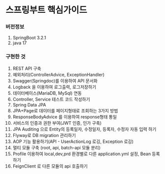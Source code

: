 # 스프링부트 핵심가이드

### 버전정보
1. SpringBoot 3.2.1
2. java 17

### 구현한 것
1. REST API 구축
2. 예외처리(ControllerAdvice, ExceptionHandler)
3. Swagger(Springdoc)를 이용하여 API 문서화
4. Logback 을 이용하여 로그출력, 로그저장하기
5. 데이터베이스(MariaDB, MySql) 연동
6. Controller, Service 테스트 코드 작성하기
7. Spring Data JPA
8. JPA+Page로 데이터를 페이지형태로 조회하는 3가지 방법
9. ResponseBodyAdvice 를 이용하여 response형태 통일
10. 서비스의 인증과 권한 부여(JWT 인증, 인가 구축)
11. JPA Auditing 으로 Entity의 등록일자, 수정일자, 등록자, 수정자 자동 입력 하기
12. Flyway로 DB migration 관리하기
13. AOP 기능 활용하기(API - UserActionLog 로깅, Exception 로깅)
14. 멀티 모듈 구축 (root, api, batch-api 모듈 분리)
15. Profile 이용하여 local,dev,prd 환경별로 다른 application.yml 설정, Bean 등록하기
16. FeignClient 로 다른 모듈의 api 호출하기

